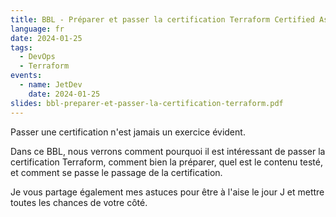 ```yaml
---
title: BBL - Préparer et passer la certification Terraform Certified Associate
language: fr
date: 2024-01-25
tags:
  - DevOps
  - Terraform
events: 
  - name: JetDev
    date: 2024-01-25
slides: bbl-preparer-et-passer-la-certification-terraform.pdf
---
```

Passer une certification n'est jamais un exercice évident.

Dans ce BBL, nous verrons comment pourquoi il est intéressant de passer la certification Terraform, comment bien la préparer, quel est le contenu testé, et comment se passe le passage de la certification.

Je vous partage également mes astuces pour être à l'aise le jour J et mettre toutes les chances de votre côté.